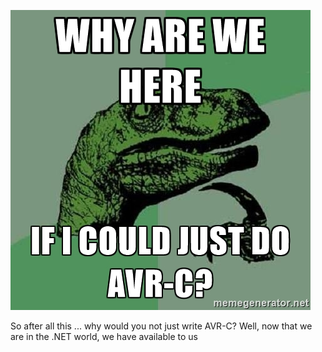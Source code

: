 ![why are we here?](assets/whyjpg.jpg)

So after all this ... why would you not just write AVR-C? Well, now that we are in the .NET world, 
we have available to us 

